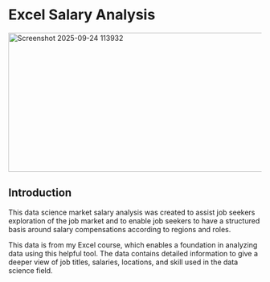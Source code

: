 # Excel Salary Analysis

<img width="721" height="277" alt="Screenshot 2025-09-24 113932" src="https://github.com/user-attachments/assets/e949043d-003e-46d7-b806-1af874ffce4c" />

## Introduction

This data science market salary analysis was created to assist job seekers exploration of the job market and to enable job seekers to have a structured basis around salary compensations according to regions and roles.

This data is from my Excel course, which enables a foundation in analyzing data using this helpful tool. The data contains detailed information to give a deeper view of job titles, salaries, locations, and skill used in the data science field.




